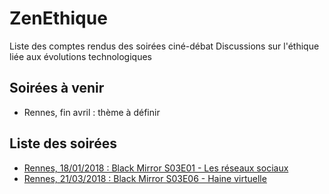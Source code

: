 # ZenEthique

Liste des comptes rendus des soirées ciné-débat
Discussions sur l'éthique liée aux évolutions technologiques

## Soirées à venir

* Rennes, fin avril : thème à définir

## Liste des soirées

* [Rennes, 18/01/2018 : Black Mirror S03E01 - Les réseaux sociaux](https://github.com/Zenika/ZenEthique/tree/master/comptes-rendus/black-mirror/s03/e01)
* [Rennes, 21/03/2018 : Black Mirror S03E06 - Haine virtuelle](https://github.com/Zenika/ZenEthique/tree/master/comptes-rendus/black-mirror/s03/e06)
